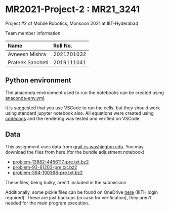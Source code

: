 # MR2021-Project-2 : MR21_3241

Project #2 of Mobile Robotics, Monsoon 2021 at IIIT-Hyderabad

Team member information

| Name | Roll No. |
| :--- | :--- |
| Avneesh Mishra | 2021701032 |
| Prateek Sancheti | 2019111041 |

## Python environment

The anaconda environment used to run the notebooks can be created using [anaconda-env.yml](./anaconda-env.yml).

It is suggested that you use VSCode to run the cells, but they should work using standard jupyter notebook also. All equations were created using [codecogs](https://www.codecogs.com/latex/eqneditor.php) and the rendering was tested and verified on VSCode.

## Data

This assignment uses data from [grail.cs.washington.edu](http://grail.cs.washington.edu/projects/bal/data/). You may download the files from here (for the bundle adjustment notebook)

- [problem-13682-4456117-pre.txt.bz2](http://grail.cs.washington.edu/projects/bal/data/final/problem-13682-4456117-pre.txt.bz2)
- [problem-93-61203-pre.txt.bz2](http://grail.cs.washington.edu/projects/bal/data/final/problem-93-61203-pre.txt.bz2)
- [problem-394-100368-pre.txt.bz2](http://grail.cs.washington.edu/projects/bal/data/final/problem-394-100368-pre.txt.bz2)

These files, being bulky, aren't included in the submission

Additionally, some pickle files can be found on OneDrive [here](https://iiitaphyd-my.sharepoint.com/:f:/g/personal/avneesh_mishra_research_iiit_ac_in/EhbQEbl8_BFFg0tFmVb1oj0BlJUc1ENyMC9ZomBPAJlOTg?e=CoLPYF) (IIITH login required). These are just backups (in case for verification), they aren't needed for the main program execution.
